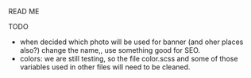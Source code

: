 READ ME



TODO
- when decided which photo will be used for banner (and oher places also?) change the name,, use something good for SEO.
- colors: we are still testing, so the file color.scss and some of those variables used in other files will need to be cleaned.

